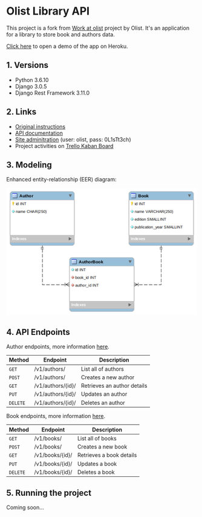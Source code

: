 # Olist Library API

This project is a fork from [Work at olist](https://github.com/olist/work-at-olist/) project by Olist. It's an application for a library to store book and authors data.

[Click here](https://afternoon-wave-72210.herokuapp.com/) to open a demo of the app on Heroku.

## 1. Versions

- Python 3.6.10
- Django 3.0.5
- Django Rest Framework 3.11.0


## 2. Links

- [Original instructions](https://github.com/rafaelassacconi/work-at-olist/blob/master/docs/INSTRUCTIONS.md)
- [API documentation](https://afternoon-wave-72210.herokuapp.com/v1/docs/)
- [Site adminitration](https://afternoon-wave-72210.herokuapp.com/admin/) (user: olist, pass: 0L1sTt3ch)
- Project activities on [Trello Kaban Board](https://trello.com/b/yCTzx50S/olist-library-api)


## 3. Modeling

Enhanced entity-relationship (EER) diagram:

![ERR Diagram](https://raw.githubusercontent.com/rafaelassacconi/work-at-olist/master/docs/database/err-diagram.png)


## 4. API Endpoints

Author endpoints, more information [here](https://afternoon-wave-72210.herokuapp.com/v1/docs/#authors).

| Method | Endpoint | Description |
| --- | --- | --- |
| `GET` | /v1/authors/ | List all of authors |
| `POST` | /v1/authors/ | Creates a new author |
| `GET` | /v1/authors/{id}/ | Retrieves an author details |
| `PUT` | /v1/authors/{id}/ | Updates an author |
| `DELETE` | /v1/authors/{id}/ | Deletes an author |

Book endpoints, more information [here](https://afternoon-wave-72210.herokuapp.com/v1/docs/#books).

| Method | Endpoint | Description |
| --- | --- | --- |
| `GET` | /v1/books/ | List all of books |
| `POST` | /v1/books/ | Creates a new book |
| `GET` | /v1/books/{id}/ | Retrieves a book details |
| `PUT` | /v1/books/{id}/ | Updates a book |
| `DELETE` | /v1/books/{id}/ | Deletes a book |

## 5. Running the project

Coming soon...
